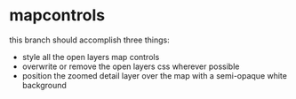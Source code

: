 # mapcontrols

this branch should accomplish three things:
* style all the open layers map controls
* overwrite or remove the open layers css wherever possible
* position the zoomed detail layer over the map with a semi-opaque white background

